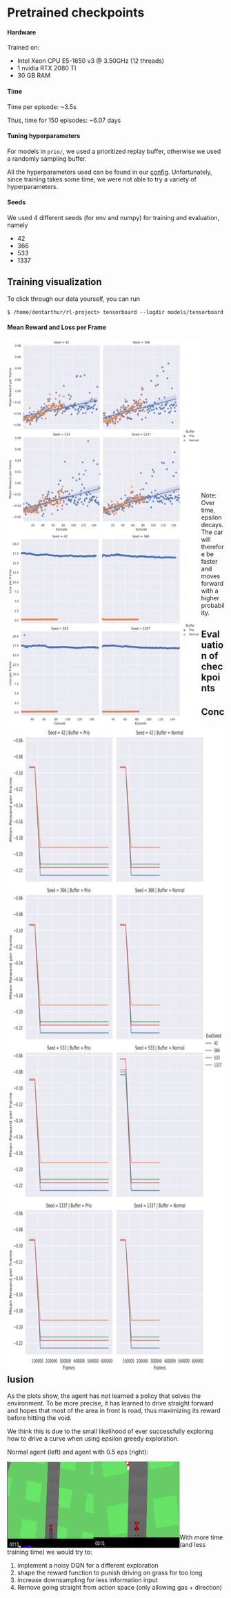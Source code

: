 # Pretrained checkpoints

#### Hardware
Trained on:
 * Intel Xeon CPU E5-1650 v3 @ 3.50GHz (12 threads)
 * 1 nvidia RTX 2080 TI
 * 30 GB RAM

#### Time
Time per episode: ~3.5s

Thus, time for 150 episodes: ~6.07 days

#### Tuning hyperparameters

For models in `prio/`, we used a prioritized replay buffer,
otherwise we used a randomly sampling buffer.

All the hyperparameters used can be found in our [config](https://github.com/Dschimm/rl-project/blob/main/src/config.py).
Unfortunately, since training takes some time, we were not able to try a variety of hyperparameters.

#### Seeds
We used 4 different seeds (for env and numpy) for training and evaluation, namely
 * 42
 * 366
 * 533
 * 1337

## Training visualization

To click through our data yourself, you can run 
```
$ /home/dentarthur/rl-project> tensorboard --logdir models/tensorboard
```
#### Mean Reward and Loss per Frame

<img src="https://github.com/Dschimm/rl-project/blob/main/images/trainreward.svg" width="450" height="450" align="left">

<img src="https://github.com/Dschimm/rl-project/blob/main/images/trainloss.svg" width="450" height="450" align="left">
</br></br></br></br></br></br></br></br></br></br>
</br></br></br></br></br></br></br></br></br></br>

Note: Over time, epsilon decays. The car will therefore be faster and moves forward with a higher probability.

## Evaluation of checkpoints

<img src="https://github.com/Dschimm/rl-project/blob/main/images/eval.svg" width="600" height="1500" align="left">


## Conclusion

As the plots show, the agent has not learned a policy that solves the environment.
To be more precise, it has learned to drive straight forward and hopes that most of the area in front is road, thus maximizing its reward before hitting the void.

We think this is due to the small likelihood of ever successfully exploring how to drive a curve when using epsilon greedy exploration.

Normal agent (left) and agent with 0.5 eps (right):

<img src="https://github.com/Dschimm/rl-project/blob/main/images/1337.gif" width="200" height="200" align="left"> 

<img src="https://github.com/Dschimm/rl-project/blob/main/images/1337epsgreedy.gif" width="200" height="200" align="left"> 
</br>
</br></br></br></br></br>
</br>
</br>
</br>

With more time (and less training time) we would try to:
 1. implement a noisy DQN for a different exploration
 2. shape the reward function to punish driving on grass for too long
 3. increase downsampling for less information input
 4. Remove going straight from action space (only allowing gas + direction)
